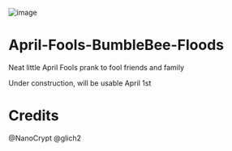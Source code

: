 ![image](https://user-images.githubusercontent.com/102105216/159921606-1cad472f-9382-47e7-a20c-7b55fdab12a4.png)


# April-Fools-BumbleBee-Floods
Neat little April Fools prank to fool friends and family

Under construction, will be usable April 1st

# Credits
@NanoCrypt
@glich2
